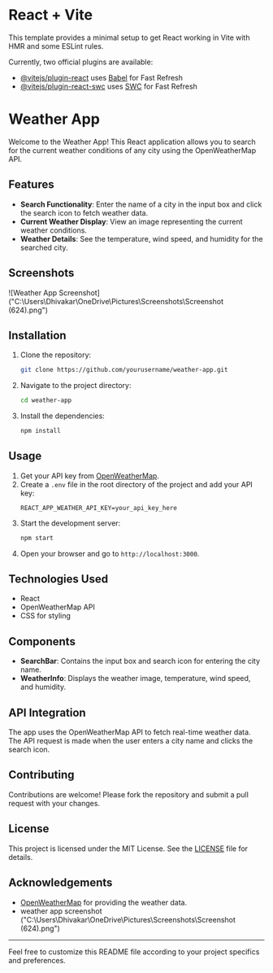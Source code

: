 # React + Vite

This template provides a minimal setup to get React working in Vite with HMR and some ESLint rules.

Currently, two official plugins are available:

- [@vitejs/plugin-react](https://github.com/vitejs/vite-plugin-react/blob/main/packages/plugin-react/README.md) uses [Babel](https://babeljs.io/) for Fast Refresh
- [@vitejs/plugin-react-swc](https://github.com/vitejs/vite-plugin-react-swc) uses [SWC](https://swc.rs/) for Fast Refresh
# Weather App

Welcome to the Weather App! This React application allows you to search for the current weather conditions of any city using the OpenWeatherMap API.

## Features

- **Search Functionality**: Enter the name of a city in the input box and click the search icon to fetch weather data.
- **Current Weather Display**: View an image representing the current weather conditions.
- **Weather Details**: See the temperature, wind speed, and humidity for the searched city.

## Screenshots

![Weather App Screenshot]("C:\Users\Dhivakar\OneDrive\Pictures\Screenshots\Screenshot (624).png")

## Installation

1. Clone the repository:
    ```bash
    git clone https://github.com/yourusername/weather-app.git
    ```
2. Navigate to the project directory:
    ```bash
    cd weather-app
    ```
3. Install the dependencies:
    ```bash
    npm install
    ```

## Usage

1. Get your API key from [OpenWeatherMap](https://openweathermap.org/api).
2. Create a `.env` file in the root directory of the project and add your API key:
    ```
    REACT_APP_WEATHER_API_KEY=your_api_key_here
    ```
3. Start the development server:
    ```bash
    npm start
    ```
4. Open your browser and go to `http://localhost:3000`.

## Technologies Used

- React
- OpenWeatherMap API
- CSS for styling

## Components

- **SearchBar**: Contains the input box and search icon for entering the city name.
- **WeatherInfo**: Displays the weather image, temperature, wind speed, and humidity.

## API Integration

The app uses the OpenWeatherMap API to fetch real-time weather data. The API request is made when the user enters a city name and clicks the search icon.

## Contributing

Contributions are welcome! Please fork the repository and submit a pull request with your changes.

## License

This project is licensed under the MIT License. See the [LICENSE](LICENSE) file for details.

## Acknowledgements

- [OpenWeatherMap](https://openweathermap.org) for providing the weather data.
- weather app screenshot ("C:\Users\Dhivakar\OneDrive\Pictures\Screenshots\Screenshot (624).png")

---

Feel free to customize this README file according to your project specifics and preferences.
